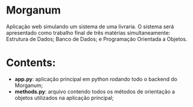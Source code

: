 # Morganum
 Aplicação web simulando um sistema de uma livraria. O sistema será apresentado como trabalho final de três matérias simultaneamente: Estrutura de Dados; Banco de Dados; e Programação Orientada a Objetos.
 # Contents:
 * **app.py**: aplicação principal em python rodando todo o backend do Morganum;
 * **methods.py**: arquivo contendo todos os métodos de orientação a objetos utilizados na aplicação principal;
 